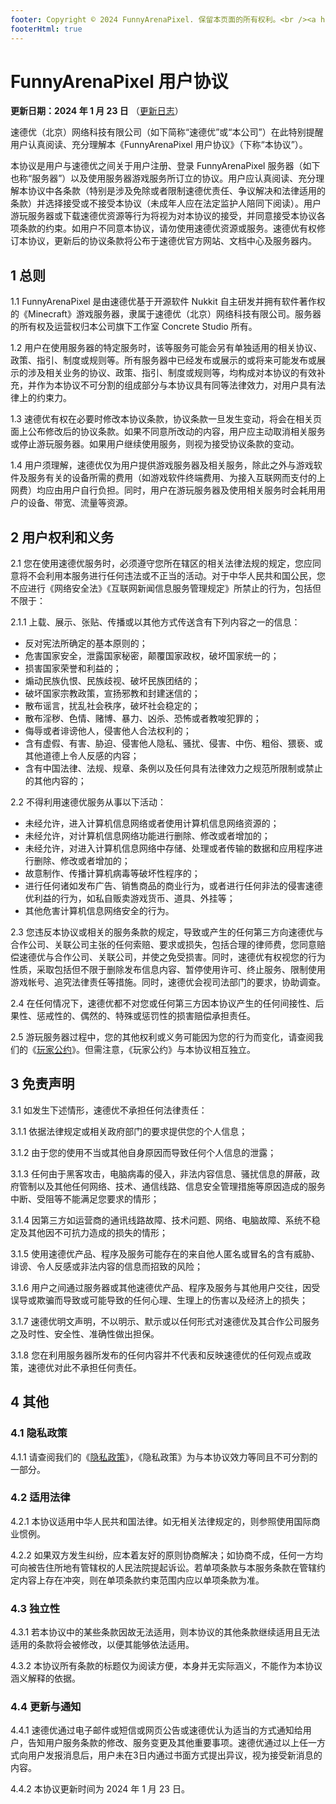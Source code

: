 ```yaml
---
footer: Copyright © 2024 FunnyArenaPixel. 保留本页面的所有权利。<br /><a href="https://beian.miit.gov.cn/" target="_blank" one-link-mark="yes">京ICP备2024044839号-1</a> - <a href="/privacy.html/" one-link-mark="yes">隐私政策</a> | <a href="/eula.html/" one-link-mark="yes">用户协议</a>
footerHtml: true
---
```

# FunnyArenaPixel 用户协议

**更新日期：2024 年 1 月 23 日** （[更新日志](/eula-changelog)）

速德优（北京）网络科技有限公司（如下简称“速德优”或“本公司”）在此特别提醒用户认真阅读、充分理解本《FunnyArenaPixel 用户协议》（下称“本协议”）。

本协议是用户与速德优之间关于用户注册、登录 FunnyArenaPixel 服务器（如下也称“服务器”）以及使用服务器游戏服务所订立的协议。用户应认真阅读、充分理解本协议中各条款（特别是涉及免除或者限制速德优责任、争议解决和法律适用的条款）并选择接受或不接受本协议（未成年人应在法定监护人陪同下阅读）。用户游玩服务器或下载速德优资源等行为将视为对本协议的接受，并同意接受本协议各项条款的约束。如用户不同意本协议，请勿使用速德优资源或服务。速德优有权修订本协议，更新后的协议条款将公布于速德优官方网站、文档中心及服务器内。

## 1 总则

1.1 FunnyArenaPixel 是由速德优基于开源软件 Nukkit 自主研发并拥有软件著作权的《Minecraft》游戏服务器，隶属于速德优（北京）网络科技有限公司。服务器的所有权及运营权归本公司旗下工作室 Concrete Studio 所有。

1.2 用户在使用服务器的特定服务时，该等服务可能会另有单独适用的相关协议、政策、指引、制度或规则等。所有服务器中已经发布或展示的或将来可能发布或展示的涉及相关业务的协议、政策、指引、制度或规则等，均构成对本协议的有效补充，并作为本协议不可分割的组成部分与本协议具有同等法律效力，对用户具有法律上的约束力。

1.3 速德优有权在必要时修改本协议条款，协议条款一旦发生变动，将会在相关页面上公布修改后的协议条款。如果不同意所改动的内容，用户应主动取消相关服务或停止游玩服务器。如果用户继续使用服务，则视为接受协议条款的变动。

1.4 用户须理解，速德优仅为用户提供游戏服务器及相关服务，除此之外与游戏软件及服务有关的设备所需的费用（如游戏软件终端费用、为接入互联网而支付的上网费）均应由用户自行负担。同时，用户在游玩服务器及使用相关服务时会耗用用户的设备、带宽、流量等资源。

## 2 用户权利和义务

2.1 您在使用速德优服务时，必须遵守您所在辖区的相关法律法规的规定，您应同意将不会利用本服务进行任何违法或不正当的活动。对于中华人民共和国公民，您不应进行《网络安全法》《互联网新闻信息服务管理规定》所禁止的行为，包括但不限于：

2.1.1 上载、展示、张贴、传播或以其他方式传送含有下列内容之一的信息：
- 反对宪法所确定的基本原则的；
- 危害国家安全，泄露国家秘密，颠覆国家政权，破坏国家统一的；
- 损害国家荣誉和利益的；
- 煽动民族仇恨、民族歧视、破坏民族团结的；
- 破坏国家宗教政策，宣扬邪教和封建迷信的；
- 散布谣言，扰乱社会秩序，破坏社会稳定的；
- 散布淫秽、色情、赌博、暴力、凶杀、恐怖或者教唆犯罪的；
- 侮辱或者诽谤他人，侵害他人合法权利的；
- 含有虚假、有害、胁迫、侵害他人隐私、骚扰、侵害、中伤、粗俗、猥亵、或其他道德上令人反感的内容；
- 含有中国法律、法规、规章、条例以及任何具有法律效力之规范所限制或禁止的其他内容的；


2.2 不得利用速德优服务从事以下活动：
- 未经允许，进入计算机信息网络或者使用计算机信息网络资源的；
- 未经允许，对计算机信息网络功能进行删除、修改或者增加的；
- 未经允许，对进入计算机信息网络中存储、处理或者传输的数据和应用程序进行删除、修改或者增加的；
- 故意制作、传播计算机病毒等破坏性程序的；
- 进行任何诸如发布广告、销售商品的商业行为，或者进行任何非法的侵害速德优利益的行为，如私自贩卖游戏货币、道具、外挂等；
- 其他危害计算机信息网络安全的行为。

2.3 您违反本协议或相关的服务条款的规定，导致或产生的任何第三方向速德优与合作公司、关联公司主张的任何索赔、要求或损失，包括合理的律师费，您同意赔偿速德优与合作公司、关联公司，并使之免受损害。同时，速德优有权视您的行为性质，采取包括但不限于删除发布信息内容、暂停使用许可、终止服务、限制使用游戏帐号、追究法律责任等措施。同时，速德优会视司法部门的要求，协助调查。

2.4 在任何情况下，速德优都不对您或任何第三方因本协议产生的任何间接性、后果性、惩戒性的、偶然的、特殊或惩罚性的损害赔偿承担责任。

2.5 游玩服务器过程中，您的其他权利或义务可能因为您的行为而变化，请查阅我们的《[玩家公约](/players_covenant)》。但需注意，《玩家公约》与本协议相互独立。



## 3 免责声明

3.1 如发生下述情形，速德优不承担任何法律责任：

3.1.1 依据法律规定或相关政府部门的要求提供您的个人信息；

3.1.2 由于您的使用不当或其他自身原因而导致任何个人信息的泄露；

3.1.3 任何由于黑客攻击，电脑病毒的侵入，非法内容信息、骚扰信息的屏蔽，政府管制以及其他任何网络、技术、通信线路、信息安全管理措施等原因造成的服务中断、受阻等不能满足您要求的情形；

3.1.4 因第三方如运营商的通讯线路故障、技术问题、网络、电脑故障、系统不稳定及其他因不可抗力造成的损失的情形；

3.1.5 使用速德优产品、程序及服务可能存在的来自他人匿名或冒名的含有威胁、诽谤、令人反感或非法内容的信息而招致的风险；

3.1.6 用户之间通过服务器或其他速德优产品、程序及服务与其他用户交往，因受误导或欺骗而导致或可能导致的任何心理、生理上的伤害以及经济上的损失；

3.1.7 速德优明文声明，不以明示、默示或以任何形式对速德优及其合作公司服务之及时性、安全性、准确性做出担保。

3.1.8 您在利用服务器所发布的任何内容并不代表和反映速德优的任何观点或政策，速德优对此不承担任何责任。





## 4 其他

### 4.1 隐私政策

4.1.1 请查阅我们的《[隐私政策](/privacy)》，《隐私政策》为与本协议效力等同且不可分割的一部分。

### 4.2 适用法律

4.2.1 本协议适用中华人民共和国法律。如无相关法律规定的，则参照使用国际商业惯例。

4.2.2 如果双方发生纠纷，应本着友好的原则协商解决；如协商不成，任何一方均可向被告住所地有管辖权的人民法院提起诉讼。若单项条款与本服务条款在管辖约定内容上存在冲突，则在单项条款约束范围内应以单项条款为准。

### 4.3 独立性

4.3.1 若本协议中的某些条款因故无法适用，则本协议的其他条款继续适用且无法适用的条款将会被修改，以便其能够依法适用。

4.3.2 本协议所有条款的标题仅为阅读方便，本身并无实际涵义，不能作为本协议涵义解释的依据。

### 4.4 更新与通知

4.4.1 速德优通过电子邮件或短信或网页公告或速德优认为适当的方式通知给用户，告知用户服务条款的修改、服务变更及其他重要事项。速德优通过以上任一方式向用户发报消息后，用户未在3日内通过书面方式提出异议，视为接受新消息的内容。

4.4.2 本协议更新时间为 2024 年 1 月 23 日。